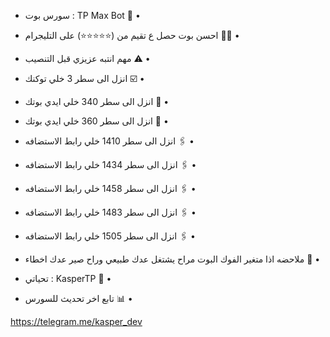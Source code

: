 - سورس بوت : TP Max Bot 🤖 •

- احسن بوت حصل ع تقيم من (⭐️⭐️⭐️⭐️⭐️)  على التليجرام 🌝🎩 •

- مهم انتبه عزيزي قبل التنصيب ⚠️ •

- انزل الى سطر 3 خلي توكنك ☑️ •

- انزل الى سطر 340 خلي ايدي بوتك 🤖 •

- انزل الى سطر 360 خلي ايدي بوتك 🤖 •

- انزل الى سطر 1410 خلي رابط الاستضافه 🖇 •

- انزل الى سطر 1434 خلي رابط الاستضافه 🖇 •

- انزل الى سطر 1458 خلي رابط الاستضافه 🖇 •

- انزل الى سطر 1483 خلي رابط الاستضافه 🖇 •

- انزل الى سطر 1505 خلي رابط الاستضافه 🖇 •

- ملاحضه اذا متغير الفوك البوت مراح يشتغل عدك طبيعي وراح صير عدك اخطاء 🎩 •

- تحياتي : KasperTP 👾 •
- تابع اخر تحديث للسورس 📊 •

https://telegram.me/kasper_dev
